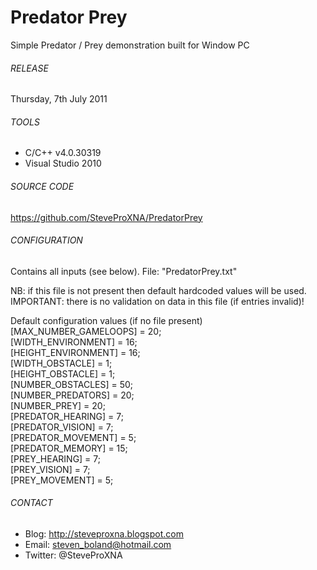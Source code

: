 # Predator Prey
Simple Predator / Prey demonstration built for Window PC

###### RELEASE
Thursday, 7th July 2011

###### TOOLS
- C/C++ v4.0.30319
- Visual Studio 2010

###### SOURCE CODE
https://github.com/SteveProXNA/PredatorPrey

###### CONFIGURATION
Contains all inputs (see below).  File: "PredatorPrey.txt"

NB: if this file is not present then default hardcoded values will be used.
<br />
IMPORTANT: there is no validation on data in this file (if entries invalid)!

Default configuration values (if no file present)<br />
[MAX_NUMBER_GAMELOOPS]	= 20;<br />
[WIDTH_ENVIRONMENT] 	= 16;<br />
[HEIGHT_ENVIRONMENT] 	= 16;<br />
[WIDTH_OBSTACLE] 		= 1;<br />
[HEIGHT_OBSTACLE] 		= 1;<br />
[NUMBER_OBSTACLES] 		= 50;<br />
[NUMBER_PREDATORS] 		= 20;<br />
[NUMBER_PREY] 			= 20;<br />
[PREDATOR_HEARING] 		= 7;<br />
[PREDATOR_VISION] 		= 7;<br />
[PREDATOR_MOVEMENT] 	= 5;<br />
[PREDATOR_MEMORY] 		= 15;<br />
[PREY_HEARING] 			= 7;<br />
[PREY_VISION] 			= 7;<br />
[PREY_MOVEMENT] 		= 5;<br />

###### CONTACT
- Blog:		http://steveproxna.blogspot.com
- Email:	steven_boland@hotmail.com
- Twitter:	@SteveProXNA
